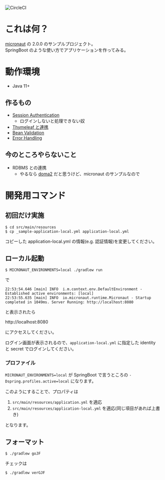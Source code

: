 ![CircleCI](https://circleci.com/gh/nemuzuka/micronaut-sample.svg?style=shield&circle-token=ffa249da071f2247cd527e62d3d7354e7216ee2c)

# これは何？

[micronaut](https://micronaut.io/) の 2.0.0 のサンプルプロジェクト。  
SpringBoot のような使い方でアプリケーションを作ってみる。

# 動作環境

* Java 11+

## 作るもの

* [Session Authentication](https://micronaut-projects.github.io/micronaut-security/latest/guide/#session)
    * ログインしないと処理できない奴
* [Thymeleaf と連携](https://micronaut-projects.github.io/micronaut-views/latest/guide/#thymeleaf)
* [Bean Validation](https://docs.micronaut.io/1.2.6/guide/index.html#beanValidation)
* [Error Handling](https://docs.micronaut.io/1.2.6/guide/index.html#errorHandling)

## 今のところやらないこと

* RDBMS との連携
    * やるなら [doma2](https://doma.readthedocs.io/en/latest/) だと思うけど、micronaut のサンプルなので

# 開発用コマンド

## 初回だけ実施

```
$ cd src/main/resources
$ cp _sample-application-local.yml application-local.yml
```

コピーした application-local.yml の情報(e.g. 認証情報)を変更してください。

## ローカル起動

```
$ MICRONAUT_ENVIRONMENTS=local ./gradlew run
```

で

```
22:53:54.646 [main] INFO  i.m.context.env.DefaultEnvironment - Established active environments: [local]
22:53:55.635 [main] INFO  io.micronaut.runtime.Micronaut - Startup completed in 1049ms. Server Running: http://localhost:8080
```
と表示されたら

http://localhost:8080

にアクセスしてください。

ログイン画面が表示されるので、`application-local.yml` に指定した identity と secret でログインしてください。

### プロファイル

`MICRONAUT_ENVIRONMENTS=local` が SpringBoot で言うところの `-Dspring.profiles.active=local` になります。

このようにすることで、プロパティは

1. `src/main/resources/application.yml` を適応
2. `src/main/resources/application-local.yml` を適応(同じ項目があれば上書き)

となります。

## フォーマット

```
$ ./gradlew goJF
```

チェックは

```
$ ./gradlew verGJF
```
